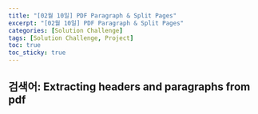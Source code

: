 ```yaml
---
title: "[02월 10일] PDF Paragraph & Split Pages"
excerpt: "[02월 10일] PDF Paragraph & Split Pages"
categories: [Solution Challenge]
tags: [Solution Challenge, Project]
toc: true
toc_sticky: true
---
```


## 검색어: Extracting headers and paragraphs from pdf
